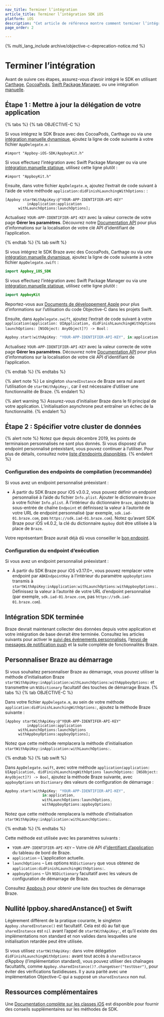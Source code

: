 ```yaml
---
nav_title: Terminer l’intégration
article_title: Terminer l’intégration SDK iOS
platform: iOS
description: "Cet article de référence montre comment terminer l’intégration du SDK Braze après l’avoir installé via l’une des options d’intégration."
page_order: 2

---
```


{% multi_lang_include archive/objective-c-deprecation-notice.md %}

# Terminer l’intégration

Avant de suivre ces étapes, assurez-vous d’avoir intégré le SDK en utilisant [Carthage]({{site.baseurl}}/developer_guide/platform_integration_guides/ios/initial_sdk_setup/installation_methods/carthage_integration/), [CocoaPods]({{site.baseurl}}/developer_guide/platform_integration_guides/ios/initial_sdk_setup/installation_methods/cocoapods/), [Swift Package Manager]({{site.baseurl}}/developer_guide/platform_integration_guides/ios/initial_sdk_setup/installation_methods/swift_package_manager/), ou une intégration [manuelle]({{site.baseurl}}/developer_guide/platform_integration_guides/ios/initial_sdk_setup/installation_methods/manual_integration_options/).

## Étape 1 : Mettre à jour la délégation de votre application

{% tabs %}
{% tab OBJECTIVE-C %}

Si vous intégrez le SDK Braze avec des CocoaPods, Carthage ou via une [intégration manuelle dynamique]({{site.baseurl}}/developer_guide/platform_integration_guides/ios/initial_sdk_setup/installation_methods/manual_integration_options/), ajoutez la ligne de code suivante à votre fichier `AppDelegate.m` :

```objc
#import "Appboy-iOS-SDK/AppboyKit.h"
```

Si vous effectuez l’intégration avec Swift Package Manager ou via une [intégration manuelle statique]({{site.baseurl}}/developer_guide/platform_integration_guides/ios/initial_sdk_setup/installation_methods/manual_integration_options/), utilisez cette ligne plutôt :

```objc
#import "AppboyKit.h"
```

Ensuite, dans votre fichier `AppDelegate.m`, ajoutez l’extrait de code suivant à l’aide de votre méthode `application:didFinishLaunchingWithOptions:` :

```objc
[Appboy startWithApiKey:@"YOUR-APP-IDENTIFIER-API-KEY"
          inApplication:application
      withLaunchOptions:launchOptions];
```

Actualisez `YOUR-APP-IDENTIFIER-API-KEY` avec la valeur correcte de votre page **Gérer les paramètres**. Découvrez notre [Documentation API]({{site.baseurl}}/api/api_key/#the-app-identifier-api-key) pour plus d’informations sur la localisation de votre clé API d’identifiant de l’application.

{% endtab %}
{% tab swift %}

Si vous intégrez le SDK Braze avec des CocoaPods, Carthage ou via une [intégration manuelle dynamique]({{site.baseurl}}/developer_guide/platform_integration_guides/ios/initial_sdk_setup/installation_methods/manual_integration_options/), ajoutez la ligne de code suivante à votre fichier `AppDelegate.swift` :

```swift
import Appboy_iOS_SDK
```

Si vous effectuez l’intégration avec Swift Package Manager ou via une [intégration manuelle statique]({{site.baseurl}}/developer_guide/platform_integration_guides/ios/initial_sdk_setup/installation_methods/manual_integration_options/), utilisez cette ligne plutôt :

```swift
import AppboyKit
```
Reportez-vous aux [Documents de développement Apple](https://developer.apple.com/library/ios/documentation/swift/conceptual/buildingcocoaapps/MixandMatch.html) pour plus d’informations sur l’utilisation du code Objective-C dans les projets Swift.

Ensuite, dans `AppDelegate.swift`, ajoutez l’extrait de code suivant à votre `application(application: UIApplication, didFinishLaunchingWithOptions launchOptions: [NSObject: AnyObject]?) -> Bool` :

```swift
Appboy.start(withApiKey: "YOUR-APP-IDENTIFIER-API-KEY", in:application, withLaunchOptions:launchOptions)
```

Actualisez `YOUR-APP-IDENTIFIER-API-KEY` avec la valeur correcte de votre page **Gérer les paramètres**. Découvrez notre [Documentation API]({{site.baseurl}}/api/api_key/#the-app-identifier-api-key) pour plus d’informations sur la localisation de votre clé API d’identifiant de l’application.

{% endtab %}
{% endtabs %}

{% alert note %}
Le singleton `sharedInstance` de Braze sera nul avant l’utilisation de `startWithApiKey:`, car il est nécessaire d’utiliser une fonctionnalité de Braze.
{% endalert %}

{% alert warning %}
Assurez-vous d’initialiser Braze dans le fil principal de votre application. L’initialisation asynchrone peut entraîner un échec de la fonctionnalité.
{% endalert %}


## Étape 2 : Spécifier votre cluster de données

{% alert note %}
Notez que depuis décembre 2019, les points de terminaison personnalisés ne sont plus donnés. Si vous disposez d’un endpoint personnalisé préexistant, vous pouvez continuer à l’utiliser. Pour plus de détails, consultez notre <a href="{{site.baseurl}}/api/basics/#endpoints">liste d’endpoints disponibles</a>.
{% endalert %}

### Configuration des endpoints de compilation (recommandée)

Si vous avez un endpoint personnalisé préexistant :
- À partir du SDK Braze pour iOS v3.0.2, vous pouvez définir un endpoint personnalisé à l’aide du fichier `Info.plist`. Ajouter le dictionnaire `Braze` à votre fichier `Info.plist`. À l’intérieur du dictionnaire `Braze`, ajoutez la sous-entrée de chaîne `Endpoint` et définissez la valeur à l’autorité de votre URL de endpoint personnalisé (par exemple, `sdk.iad-01.braze.com`, pas `https://sdk.iad-01.braze.com`). Notez qu’avant SDK Braze pour iOS v4.0.2, la clé du dictionnaire `Appboy` doit être utilisée à la place de `Braze`.

Votre représentant Braze aurait déjà dû vous conseiller le [bon endpoint]({{site.baseurl}}/user_guide/administrative/access_braze/sdk_endpoints/).

### Configuration du endpoint d’exécution

Si vous avez un endpoint personnalisé préexistant :
- À partir du SDK Braze pour iOS v3.17.0+, vous pouvez remplacer votre endpoint par `ABKEndpointKey` à l’intérieur du paramètre `appboyOptions` transmis à `startWithApiKey:inApplication:withLaunchOptions:withAppboyOptions:`. Définissez la valeur à l’autorité de votre URL d’endpoint personnalisé (par exemple, `sdk.iad-01.braze.com`, pas `https://sdk.iad-01.braze.com`).

## Intégration SDK terminée

Braze devrait maintenant collecter des données depuis votre application et votre intégration de base devrait être terminée. Consultez les articles suivants pour activer le [suivi des événements personnalisés]({{site.baseurl}}/developer_guide/platform_integration_guides/swift/analytics/tracking_custom_events/), l’[envoi de messages de notification push]({{site.baseurl}}/developer_guide/platform_integration_guides/swift/push_notifications/integration/) et la suite complète de fonctionnalités Braze.

## Personnaliser Braze au démarrage

Si vous souhaitez personnaliser Braze au démarrage, vous pouvez utiliser la méthode d’initialisation Braze `startWithApiKey:inApplication:withLaunchOptions:withAppboyOptions:` et transmettre un `NSDictionary` facultatif des touches de démarrage Braze.
{% tabs %}
{% tab OBJECTIVE-C %}

Dans votre fichier `AppDelegate.m`, au sein de votre méthode `application:didFinishLaunchingWithOptions:`, ajoutez la méthode Braze suivante :

```objc
[Appboy startWithApiKey:@"YOUR-APP-IDENTIFER-API-KEY"
          inApplication:application
      withLaunchOptions:launchOptions
      withAppboyOptions:appboyOptions];
```

Notez que cette méthode remplacera la méthode d’initialisation `startWithApiKey:inApplication:withLaunchOptions:`.

{% endtab %}
{% tab swift %}

Dans `AppDelegate.swift`, avec votre méthode `application(application: UIApplication, didFinishLaunchingWithOptions launchOptions: [NSObject: AnyObject]?) -> Bool`, ajoutez la méthode Braze suivante, avec `appboyOptions` un `Dictionary` des valeurs de configuration de démarrage :

```swift
Appboy.start(withApiKey: "YOUR-APP-IDENTIFIER-API-KEY",
                 in:application,
                 withLaunchOptions:launchOptions,
                 withAppboyOptions:appboyOptions)
```

Notez que cette méthode remplacera la méthode d’initialisation `startWithApiKey:inApplication:withLaunchOptions:`.

{% endtab %}
{% endtabs %}

Cette méthode est utilisée avec les paramètres suivants :

- `YOUR-APP-IDENTIFIER-API-KEY` – Votre clé API d’[identifiant d’application]({{site.baseurl}}/api/api_key/#the-app-identifier-api-key) du tableau de bord de Braze.
- `application` – L’application actuelle.
- `launchOptions` – Les options `NSDictionary` que vous obtenez de `application:didFinishLaunchingWithOptions:`.
- `appboyOptions` – Un `NSDictionary` facultatif avec les valeurs de configuration de démarrage de Braze.

Consultez [Appboy.h][1] pour obtenir une liste des touches de démarrage Braze.

## Nullité Ippboy.sharedAnstance() et Swift
Légèrement différent de la pratique courante, le singleton `Appboy.sharedInstance()` est facultatif. Cela est dû au fait que `sharedInstance` est `nil` avant l’appel de `startWithApiKey:`, et qu’il existe des implémentations non standard et non valides dans lesquelles une initialisation retardée peut être utilisée.

Si vous utilisez `startWithApiKey:` dans votre délégation `didFinishLaunchingWithOptions:` avant tout accès à `sharedInstance` d’Appboy (l’implémentation standard), vous pouvez utiliser des chaînages facultatifs, comme `Appboy.sharedInstance()?.changeUser("testUser")`, pour éviter des vérifications fastidieuses. Il y aura parité avec une implémentation Objective-C qui a supposé un `sharedInstance` non nul.

## Ressources complémentaires

Une [Documentation complète sur les classes iOS][2] est disponible pour fournir des conseils supplémentaires sur les méthodes de SDK.

[1]: https://github.com/braze-inc/braze-ios-sdk/blob/master/AppboyKit/include/Appboy.h
[2]: http://appboy.github.io/appboy-ios-sdk/docs/annotated.html "full iOS class documentation"
